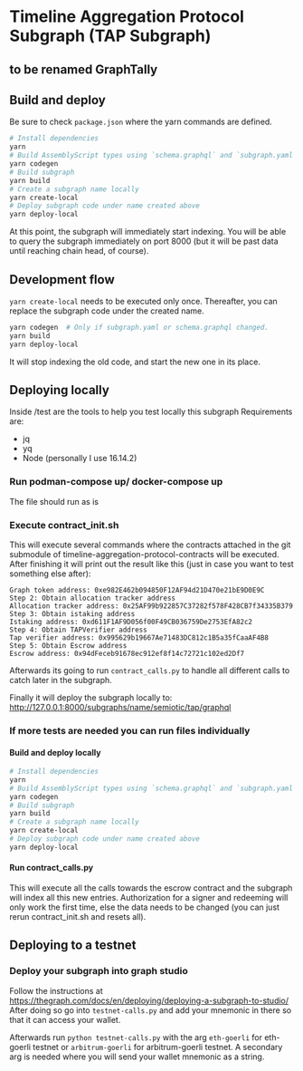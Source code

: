 # Timeline Aggregation Protocol Subgraph (TAP Subgraph) 
## to be renamed GraphTally


## Build and deploy

Be sure to check `package.json` where the yarn commands are defined.

```sh
# Install dependencies
yarn
# Build AssemblyScript types using `schema.graphql` and `subgraph.yaml`.
yarn codegen
# Build subgraph
yarn build
# Create a subgraph name locally
yarn create-local
# Deploy subgraph code under name created above
yarn deploy-local
```

At this point, the subgraph will immediately start indexing. You will be able to query
the subgraph immediately on port 8000 (but it will be past data until reaching chain
head, of course).

## Development flow

`yarn create-local` needs to be executed only once. Thereafter, you can replace the
subgraph code under the created name.

```sh
yarn codegen  # Only if subgraph.yaml or schema.graphql changed.
yarn build
yarn deploy-local
```

It will stop indexing the old code, and start the new one in its place.

## Deploying locally

Inside /test are the tools to help you test locally this subgraph
Requirements are:
- jq
- yq
- Node (personally I use 16.14.2)

### Run podman-compose up/ docker-compose up
The file should run as is

### Execute contract_init.sh
This will execute several commands where the contracts attached in the git submodule of timeline-aggregation-protocol-contracts will be executed.
After finishing it will print out the result like this (just in case you want to test something else after):
```
Graph token address: 0xe982E462b094850F12AF94d21D470e21bE9D0E9C
Step 2: Obtain allocation tracker address
Allocation tracker address: 0x25AF99b922857C37282f578F428CB7f34335B379
Step 3: Obtain istaking address
Istaking address: 0xd611F1AF9D056f00F49CB036759De2753EfA82c2
Step 4: Obtain TAPVerifier address
Tap verifier address: 0x995629b19667Ae71483DC812c1B5a35fCaaAF4B8
Step 5: Obtain Escrow address
Escrow address: 0x94dFeceb91678ec912ef8f14c72721c102ed2Df7
```

Afterwards its going to run `contract_calls.py` to handle all different calls to catch later in the subgraph.

Finally it will deploy the subgraph locally to: http://127.0.0.1:8000/subgraphs/name/semiotic/tap/graphql

### If more tests are needed you can run files individually
#### Build and deploy locally

```sh
# Install dependencies
yarn
# Build AssemblyScript types using `schema.graphql` and `subgraph.yaml`.
yarn codegen
# Build subgraph
yarn build
# Create a subgraph name locally
yarn create-local
# Deploy subgraph code under name created above
yarn deploy-local
```

#### Run contract_calls.py
This will execute all the calls towards the escrow contract and the subgraph will index all this new entries.
Authorization for a signer and redeeming will only work the first time, else the data needs to be changed (you can just rerun contract_init.sh and resets all).


## Deploying to a testnet

### Deploy your subgraph into graph studio
Follow the instructions at https://thegraph.com/docs/en/deploying/deploying-a-subgraph-to-studio/
After doing so go into `testnet-calls.py` and add your mnemonic in there so that it can access your wallet.


Afterwards run `python testnet-calls.py` with the arg `eth-goerli` for eth-goerli testnet or `arbitrum-goerli` for arbitrum-goerli testnet. A secondary arg is needed where you will send your wallet mnemonic as a string.
